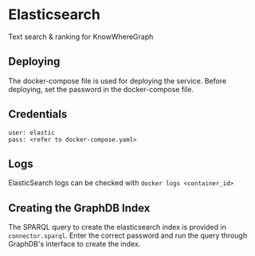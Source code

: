 # Elasticsearch

Text search & ranking for KnowWhereGraph

## Deploying

The docker-compose file is used for deploying the service. Before deploying, set the password in the docker-compose file.

## Credentials

```
user: elastic
pass: <refer to docker-compose.yaml>
```

## Logs

ElasticSearch logs can be checked with `docker logs <container_id>`

## Creating the GraphDB Index

The SPARQL query to create the elasticsearch index is provided in `connector.sparql`. Enter the correct password and run the query through GraphDB's interface to create the index.
